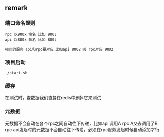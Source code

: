 ## remark

### 端口命名规则
```
rpc 以900x 命名 比如 9001
api 以800x 命名 比如 8001

相同的服务 api和rpc要对应 比如api 8002 则 rpc对应 9002
```

### 项目启动
`./start.sh`

### 缓存
在测试时，查数据我们直接在redis中删掉它来测试

### 元数据
元数据不会自动在各个rpc之间自动往下传递，比如api 调用A rpc A又去调用了B rpc api发起时的元数据不会自动往下传递，必须在rpc服务发起时候自动添加才行
